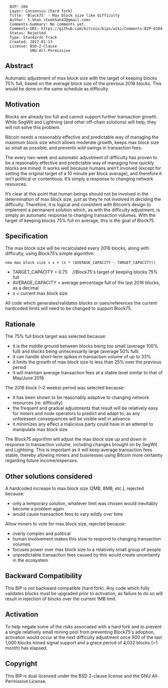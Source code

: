 ``` 
  BIP: 104
  Layer: Consensus (hard fork)
  Title: 'Block75' - Max block size like difficulty
  Author: t.khan <teekhan42@gmail.com>
  Comments-Summary: No comments yet.
  Comments-URI: https://github.com/bitcoin/bips/wiki/Comments:BIP-0104
  Status: Rejected
  Type: Standards Track
  Created: 2017-01-13
  License: BSD-2-Clause
           GNU-All-Permissive
```

## Abstract

Automatic adjustment of max block size with the target of keeping blocks
75% full, based on the average block size of the previous 2016 blocks.
This would be done on the same schedule as difficulty.

## Motivation

Blocks are already too full and cannot support further transaction
growth. While SegWit and Lightning (and other off-chain solutions) will
help, they will not solve this problem.

Bitcoin needs a reasonably effective and predictable way of managing the
maximum block size which allows moderate growth, keeps max block size as
small as possible, and prevents wild swings in transaction fees.

The every two-week and automatic adjustment of difficulty has proven to
be a reasonably effective and predictable way of managing how quickly
blocks are mined. It works well because humans aren’t involved (except
for setting the original target of a 10 minute per block average), and
therefore it isn’t political or contentious. It’s simply a response to
changing network resources.

It’s clear at this point that human beings should not be involved in the
determination of max block size, just as they’re not involved in
deciding the difficulty. Therefore, it is logical and consistent with
Bitcoin’s design to implement a permanent solution which, as with the
difficulty adjustment, is simply an automatic response to changing
transaction volumes. With the target of keeping blocks 75% full on
average, this is the goal of Block75.

## Specification

The max block size will be recalculated every 2016 blocks, along with
difficulty, using Block75’s simple algorithm:

`new max block size = x + (x * (AVERAGE_CAPACITY - TARGET_CAPACITY))`

  - TARGET\_CAPACITY = 0.75    //Block75's target of keeping blocks 75%
    full
  - AVERAGE\_CAPACITY = average percentage full of the last 2016 blocks,
    as a decimal
  - x = current max block size

All code which generates/validates blocks or uses/references the current
hardcoded limits will need to be changed to support Block75.

## Rationale

The 75% full block target was selected because:

  - it is the middle ground between blocks being too small (average 100%
    full) and blocks being unnecessarily large (average 50% full)
  - it can handle short-term spikes in transaction volume of up to 33%
  - it limits the growth of max block size to less than 25% over the
    previous period
  - it will maintain average transaction fees at a stable level similar
    to that of May/June 2016

The 2016 block (\~2 weeks) period was selected because:

  - it has been shown to be reasonably adaptive to changing network
    resources (re: difficulty)
  - the frequent and gradual adjustments that result will be relatively
    easy for miners and node operators to predict and adapt to, as any
    unforeseen consequences will be visible well in advance
  - it minimizes any effect a malicious party could have in an attempt
    to manipulate max block size

The Block75 algorithm will adjust the max block size up and down in
response to transaction volume, including changes brought on by SegWit
and Lightning. This is important as it will keep average transaction
fees stable, thereby allowing miners and businesses using Bitcoin more
certainty regarding future income/expenses.

## Other solutions considered

A hardcoded increase to max block size (2MB, 8MB, etc.), rejected
because:

  - only a temporary solution, whatever limit was chosen would
    inevitably become a problem again
  - would cause transaction fees to vary wildly over time

Allow miners to vote for max block size, rejected because:

  - overly complex and political
  - human involvement makes this slow to respond to changing transaction
    volumes
  - focuses power over max block size to a relatively small group of
    people
  - unpredictable transaction fees caused by this would create
    uncertainty in the ecosystem

## Backward Compatibility

This BIP is not backward compatible (hard fork). Any code which fully
validates blocks must be upgraded prior to activation, as failure to do
so will result in rejection of blocks over the current 1MB limit.

## Activation

To help negate some of the risks associated with a hard fork and to
prevent a single relatively small mining pool from preventing Block75's
adoption, activation would occur at the next difficulty adjustment once
900 of the last 1,000 blocks mined signal support and a grace period of
4,032 blocks (\~1 month) has elapsed.

## Copyright

This BIP is dual-licensed under the BSD 2-clause license and the GNU
All-Permissive License.
